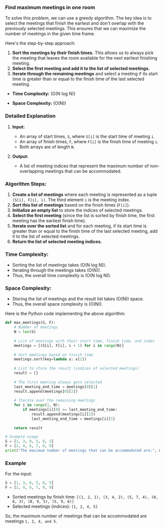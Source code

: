 ### Find maximum meetings in one room

To solve this problem, we can use a greedy algorithm. The key idea is to select the meetings that finish the earliest and don't overlap with the previously selected meetings. This ensures that we can maximize the number of meetings in the given time frame.

Here's the step-by-step approach:

1. **Sort the meetings by their finish times.** This allows us to always pick the meeting that leaves the room available for the next earliest finishing meeting.
2. **Select the first meeting and add it to the list of selected meetings.**
3. **Iterate through the remaining meetings** and select a meeting if its start time is greater than or equal to the finish time of the last selected meeting.

- **Time Complexity:** \(O(N log N)\)

- **Space Complexity:** \(O(N)\)

### Detailed Explanation

1. **Input:**
   - An array of start times, `S`, where `S[i]` is the start time of meeting `i`.
   - An array of finish times, `F`, where `F[i]` is the finish time of meeting `i`.
   - Both arrays are of length `N`.

2. **Output:**
   - A list of meeting indices that represent the maximum number of non-overlapping meetings that can be accommodated.

### Algorithm Steps:

1. **Create a list of meetings** where each meeting is represented as a tuple `(S[i], F[i], i)`. The third element `i` is the meeting index.
2. **Sort this list of meetings** based on the finish times (`F[i]`).
3. **Initialize an empty list** to store the indices of selected meetings.
4. **Select the first meeting** (since the list is sorted by finish time, the first meeting has the earliest finish time).
5. **Iterate over the sorted list** and for each meeting, if its start time is greater than or equal to the finish time of the last selected meeting, add it to the list of selected meetings.
6. **Return the list of selected meeting indices.**

### Time Complexity:
- Sorting the list of meetings takes \(O(N log N)\).
- Iterating through the meetings takes \(O(N)\).
- Thus, the overall time complexity is \(O(N log N)\).

### Space Complexity:
- Storing the list of meetings and the result list takes \(O(N)\) space.
- Thus, the overall space complexity is \(O(N)\).

Here is the Python code implementing the above algorithm:

```python
def max_meetings(S, F):
    # Number of meetings
    N = len(S)
    
    # List of meetings with their start time, finish time, and index
    meetings = [(S[i], F[i], i + 1) for i in range(N)]
    
    # Sort meetings based on finish time
    meetings.sort(key=lambda x: x[1])
    
    # List to store the result (indices of selected meetings)
    result = []
    
    # The first meeting always gets selected
    last_meeting_end_time = meetings[0][1]
    result.append(meetings[0][2])
    
    # Iterate over the remaining meetings
    for i in range(1, N):
        if meetings[i][0] >= last_meeting_end_time:
            result.append(meetings[i][2])
            last_meeting_end_time = meetings[i][1]
    
    return result

# Example usage
S = [1, 3, 0, 5, 8, 5]
F = [2, 4, 6, 7, 9, 9]
print("The maximum number of meetings that can be accommodated are:", max_meetings(S, F))
```

### Example

For the input:
```python
S = [1, 3, 0, 5, 8, 5]
F = [2, 4, 6, 7, 9, 9]
```

- Sorted meetings by finish time: `[(1, 2, 1), (3, 4, 2), (5, 7, 4), (0, 6, 3), (8, 9, 5), (5, 9, 6)]`
- Selected meetings (indices): `[1, 2, 4, 5]`

So, the maximum number of meetings that can be accommodated are meetings `1, 2, 4, and 5`.